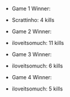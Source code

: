 - Game 1 Winner:

- Scrattinho: 4 kills

- Game 2 Winner: 

- iloveitsomuch: 11 kills

- Game 3 Winner:

- iloveitsomuch: 6 kills

- Game 4 Winner:

- iloveitsomuch: 5 kills

